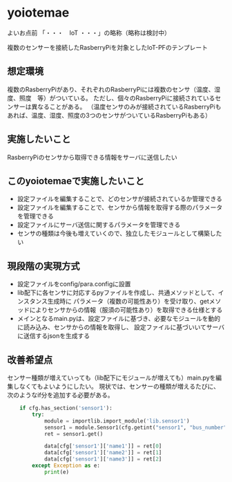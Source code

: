 # yoiotemae
よいお点前
「・・・　IoT ・・・」の略称（略称は検討中）

複数のセンサーを接続したRasberryPiを対象としたIoT-PFのテンプレート

## 想定環境
複数のRasberryPiがあり、それぞれのRasberryPiには複数のセンサ（温度、湿度、照度　等）がついている。
ただし、個々のRasberryPiに接続されているセンサーは異なることがある。
（温度センサのみが接続されているRasberryPiもあれば、温度、湿度、照度の3つのセンサがついているRasberryPiもある）

## 実施したいこと
RasberryPiのセンサから取得できる情報をサーバに送信したい

## このyoiotemaeで実施したいこと
- 設定ファイルを編集することで、どのセンサが接続されているか管理できる
- 設定ファイルを編集することで、センサから情報を取得する際のパラメータを管理できる
- 設定ファイルにサーバ送信に関するパラメータを管理できる
- センサの種類は今後も増えていくので、独立したモジュールとして構築したい

## 現段階の実現方式
- 設定ファイルをconfig/para.configに設置
- lib配下に各センサに対応するpyファイルを作成し、共通メソッドとして、インスタンス生成時に
パラメータ（複数の可能性あり）を受け取り、getメソッドによりセンサからの情報（服須の可能性あり）を取得できる仕様とする
- メインとなるmain.pyは、設定ファイルに基づき、必要なモジュールを動的に読み込み、センサからの情報を取得し、
設定ファイルに基づいいてサーバに送信するjsonを生成する

## 改善希望点
センサー種類が増えていっても（lib配下にモジュールが増えても）main.pyを編集しなくてもよいようにしたい。
現状では、センサーの種類が増えるたびに、次のようなif分を追加する必要がある。

```python
    if cfg.has_section('sensor1'):
        try:
            module = importlib.import_module('lib.sensor1')
            sensor1 = module.Sensor1(cfg.getint("sensor1", "bus_number"))
            ret = sensor1.get()

            data[cfg['sensor1']['name1']] = ret[0]
            data[cfg['sensor1']['name2']] = ret[1]
            data[cfg['sensor1']['name3']] = ret[2]
        except Exception as e:
            print(e)
```
